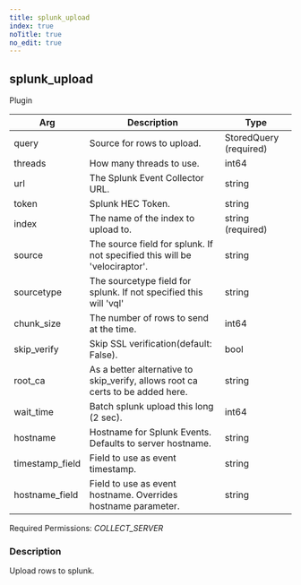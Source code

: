 ```yaml
---
title: splunk_upload
index: true
noTitle: true
no_edit: true
---
```




<div class="vql_item"></div>


## splunk_upload
<span class='vql_type pull-right page-header'>Plugin</span>



<div class="vqlargs"></div>

Arg | Description | Type
----|-------------|-----
query|Source for rows to upload.|StoredQuery (required)
threads|How many threads to use.|int64
url|The Splunk Event Collector URL.|string
token|Splunk HEC Token.|string
index|The name of the index to upload to.|string (required)
source|The source field for splunk. If not specified this will be 'velociraptor'.|string
sourcetype|The sourcetype field for splunk. If not specified this will 'vql'|string
chunk_size|The number of rows to send at the time.|int64
skip_verify|Skip SSL verification(default: False).|bool
root_ca|As a better alternative to skip_verify, allows root ca certs to be added here.|string
wait_time|Batch splunk upload this long (2 sec).|int64
hostname|Hostname for Splunk Events. Defaults to server hostname.|string
timestamp_field|Field to use as event timestamp.|string
hostname_field|Field to use as event hostname. Overrides hostname parameter.|string

Required Permissions: 
<i class="linkcolour label pull-right label-success">COLLECT_SERVER</i>

### Description

Upload rows to splunk.

